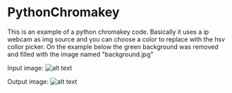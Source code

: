 # PythonChromakey

This is an example of a python chromakey code. Basically it uses a ip webcam as img source and you can choose a color to replace with the hsv collor picker.
On the example below the green background was removed and filled with the image named "background.jpg"

Input image:
![alt text](https://scontent.fbfh1-1.fna.fbcdn.net/v/t1.0-9/22448346_1452267434886173_4924435482683351524_n.jpg?oh=1283b9b1ef7c2df5d6ee6c224db3b75a&oe=5A3F20C5)

Output image:
![alt text](https://scontent.fbfh1-1.fna.fbcdn.net/v/t1.0-9/22366265_1452267438219506_6833092003803282109_n.jpg?oh=2bd65e6ebd30427a081cbf68f6c08b3d&oe=5A7733DD)
